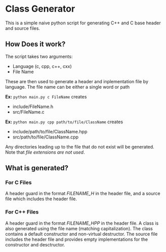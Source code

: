 # Class Generator
This is a simple naive python script for generating C++ and C base header and source files.

## How Does it work?
The script takes two arguments:
* Language (c, cpp, c++, cxx)
* File Name

These are then used to generate a header and inplementation file by language.
The file name can be either a single word or path

**Ex:** `python main.py c FileName` creates
* include/FileName.h
* src/FileName.c

**Ex:** `python main.py cpp path/to/file/ClassName` creates
* include/path/to/file/ClassName.hpp
* src/path/to/file/ClassName.cpp

Any directories leading up to the file that do not exist will be generated.
Note that *file extensions are not used*.

## What is generated?

### For C Files
A header guard in the format *FILENAME_H* in the header file, and a source file which
includes the header file.

### For C++ Files
A header guard in the format *FILENAME_HPP* in the header file. A class is also generated
using the file name (matching capitalization). The class contains a default constructor and
non-virtual destructor. The source file includes the header file and provides empty
implementations for the constructor and desctructor.
